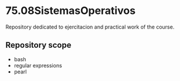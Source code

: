 # 75.08SistemasOperativos

Repository dedicated to ejercitacion and practical work of the course.

## Repository scope

* bash
* regular expressions
* pearl
